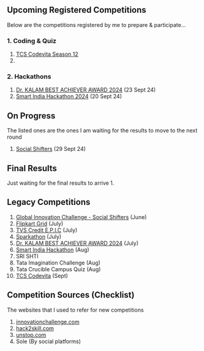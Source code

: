 ## Upcoming Registered Competitions
Below are the competitions registered by me to prepare & participate...
### 1. Coding & Quiz
1.  [TCS Codevita Season 12](https://codevita.tcsapps.com) 
2. 

### 2. Hackathons
1. [Dr. KALAM BEST ACHIEVER AWARD 2024](https://www.wyfonline.org/) (23 Sept 24)
2. [Smart India Hackathon 2024](https://www.sih.gov.in/) (20 Sept 24)

## On Progress
The listed ones are the ones I am waiting for the results to move to the next round
1. [Social Shifters](https://socialshifters.innovationchallenge.com/register) (29 Sept 24)

## Final Results
Just waiting for the final results to arrive
1. 

## Legacy Competitions
1. [Global Innovation Challenge - Social Shifters](https://www.socialshifters.co/global-innovation-challenge/) (June)
2. [Flipkart Grid](https://unstop.com/all-opportunities?oppstatus=recent&searchTerm=grid) (July)
3. [TVS Credit E.P.I.C](https://unstop.com/competitions/tvs-credit-epic-60-it-challenge-epic-season-6-tvs-credit-1067496) (July)
4. [Sparkathon](https://walmart.converge.tech/content/converge/en_in/sparkathon.html)  (July)
5. [Dr. KALAM BEST ACHIEVER AWARD 2024](https://www.wyfonline.org/) (July)
6. [Smart India Hackathon](https://www.sih.gov.in/) (Aug)
7. SRI SHTI
8. Tata Imagination Challenge (Aug)
9. Tata Crucible Campus Quiz (Aug)
10. [TCS Codevita](https://codevita.tcsapps.com) (Sept)


## Competition Sources (Checklist)
The websites that I used to refer for new competitions

1. [innovationchallenge.com](https://innovationchallenge.com)
2. [hack2skill.com](https://hack2skill.com)
3. [unstop.com](https://unstop.com)
4. Sole (By social platforms)